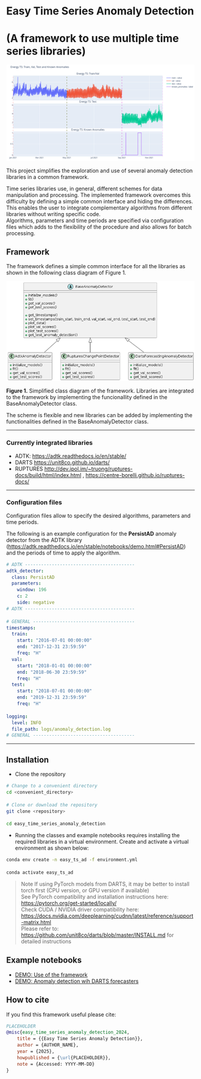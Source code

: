 # Easy Time Series Anomaly Detection
# (A framework to use multiple time series libraries)

![Energy Time Series](./resources/energy_ts.png)

This project simplifies the exploration and use of several anomaly detection libraries in a common framework.

Time series libraries use, in general, different schemes for data manipulation and processing. The implemented framework overcomes  this difficulty by defining a simple common interface and hiding the differences. This enables the user to integrate complementary algorithms from different libraries without writing specific code.  
Algorithms, parameters and time periods are specified via configuration files which adds to the flexibility of the procedure and also allows for batch processing.    

## Framework

The framework defines a simple common interface for all the libraries as shown in the following class diagram of Figure 1.

![Simplified class diagram](./resources/class_diagram_simple.png)

**Figure 1.** Simplified class diagram of the framework. Libraries are integrated to the framework by implementing the funcionallity defined in the BaseAnomalyDetector class.

The scheme is flexible and new libraries can be added by implementing the functionalities defined in the BaseAnomalyDetector class.

--------

### Currently integrated libraries 

* ADTK: https://adtk.readthedocs.io/en/stable/  
* DARTS https://unit8co.github.io/darts/  
* RUPTURES http://dev.ipol.im/~truong/ruptures-docs/build/html/index.html , https://centre-borelli.github.io/ruptures-docs/

-------

### Configuration files

Configuration files allow to specify the desired algorithms, parameters and time periods.

The following is an example configuration for the __PersistAD__ anomaly detector from the ADTK library (https://adtk.readthedocs.io/en/stable/notebooks/demo.html#PersistAD) and the periods of time to apply the algorithm.

```yaml
# ADTK -----------------------------------------
adtk_detector:
  class: PersistAD  
  parameters:
    window: 196  
    c: 2
    side: negative
# ADTK -----------------------------------------

# GENERAL --------------------------------------
timestamps:
  train:
    start: "2016-07-01 00:00:00"
    end: "2017-12-31 23:59:59"
    freq: "H"
  val:
    start: "2018-01-01 00:00:00"
    end: "2018-06-30 23:59:59"
    freq: "H"
  test:
    start: "2018-07-01 00:00:00"
    end: "2019-12-31 23:59:59"  
    freq: "H"

logging:
  level: INFO
  file_path: logs/anomaly_detection.log  
# GENERAL --------------------------------------
```

------------


## Installation

* Clone the repository

``` bash
# Change to a convenient directory
cd <convenient_directory>

# Clone or download the repository
git clone <repository>

cd easy_time_series_anomaly_detection
```

* Running the classes and example notebooks requires installing the required libraries in a virtual environment. Create and activate a virtual environment as shown below:

``` bash
conda env create -n easy_ts_ad -f environment.yml

conda activate easy_ts_ad
```

> Note
If using PyTorch models from DARTS, it may be better to install torch first (CPU version, or GPU version if available)  
See PyTorch compatibility and installation instructions here: https://pytorch.org/get-started/locally/  
Check CUDA / NVIDIA driver compatibility here: https://docs.nvidia.com/deeplearning/cudnn/latest/reference/support-matrix.html  
Please refer to: https://github.com/unit8co/darts/blob/master/INSTALL.md  for detailed instructions


## Example notebooks

* [DEMO: Use of the framework](./notebooks/DEMO_use_of_the_framework.ipynb)
* [DEMO: Anomaly detection wih DARTS forecasters](./notebooks/DEMO_example_ad_with_darts_forecasters.ipynb)


## How to cite

If you find this framework useful please cite:

```bibtex
PLACEHOLDER 
@misc{easy_time_series_anomaly_detection_2024,
    title = {{Easy Time Series Anomaly Detection}},
    author = {AUTHOR_NAME},
    year = {2025},
    howpublished = {\url{PLACEHOLDER}},
    note = {Accessed: YYYY-MM-DD}
}
```

